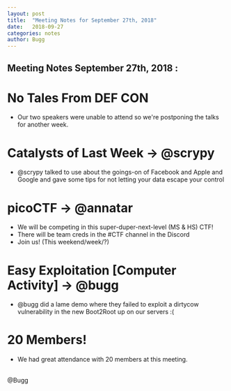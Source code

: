 ```yaml
---
layout: post
title:  "Meeting Notes for September 27th, 2018"
date:   2018-09-27
categories: notes
author: Bugg
---
```

## Meeting Notes September 27th, 2018 :

# No Tales From DEF CON
- Our two speakers were unable to attend so we're postponing the talks for another week. 

# Catalysts of Last Week -> @scrypy
- @scrypy talked to use about the goings-on of Facebook and Apple and Google and gave some tips for not letting your data escape your control

# picoCTF -> @annatar
- We will be competing in this super-duper-next-level (MS & HS) CTF!
- There will be team creds in the #CTF channel in the Discord
- Join us! (This weekend/week/?)

# Easy Exploitation [Computer Activity] -> @bugg
- @bugg did a lame demo where they failed to exploit a dirtycow vulnerability in the new Boot2Root up on our servers :(

# 20 Members!
- We had great attendance with 20 members at this meeting. 

<br>
@Bugg
